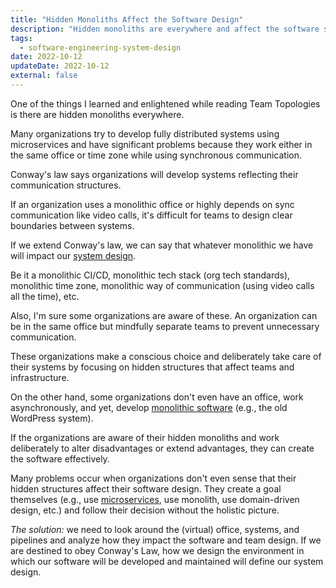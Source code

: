 ```yaml
---
title: "Hidden Monoliths Affect the Software Design"
description: "Hidden monoliths are everywhere and affect the software system design. When the organization is aware of its software's environment, it can thrive. If not, it faces various challenges."
tags:
  - software-engineering-system-design
date: 2022-10-12
updateDate: 2022-10-12
external: false
---
```


One of the things I learned and enlightened while reading Team Topologies is there are hidden monoliths everywhere.

Many organizations try to develop fully distributed systems using microservices and have significant problems because they work either in the same office or time zone while using synchronous communication.

Conway's law says organizations will develop systems reflecting their communication structures.

If an organization uses a monolithic office or highly depends on sync communication like video calls, it's difficult for teams to design clear boundaries between systems.

If we extend Conway's law, we can say that whatever monolithic we have will impact our [system design](/how-to-approach-software-architecture-design).

Be it a monolithic CI/CD, monolithic tech stack (org tech standards), monolithic time zone, monolithic way of communication (using video calls all the time), etc.

Also, I'm sure some organizations are aware of these. An organization can be in the same office but mindfully separate teams to prevent unnecessary communication.

These organizations make a conscious choice and deliberately take care of their systems by focusing on hidden structures that affect teams and infrastructure.

On the other hand, some organizations don't even have an office, work asynchronously, and yet, develop [monolithic software](/books/splitting-the-monolith) (e.g., the old WordPress system).

If the organizations are aware of their hidden monoliths and work deliberately to alter disadvantages or extend advantages, they can create the software effectively.

Many problems occur when organizations don't even sense that their hidden structures affect their software design. They create a goal themselves (e.g., use [microservices](/books/microservices-and-their-benefits), use monolith, use domain-driven design, etc.) and follow their decision without the holistic picture.

_The solution:_ we need to look around the (virtual) office, systems, and pipelines and analyze how they impact the software and team design. If we are destined to obey Conway's Law, how we design the environment in which our software will be developed and maintained will define our system design.

